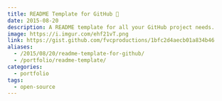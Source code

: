 ```yaml
---
title: README Template for GitHub 📄
date: 2015-08-20
description: A README template for all your GitHub project needs.
image: https://i.imgur.com/ehf21vT.png
link: https://gist.github.com/fvcproductions/1bfc2d4aecb01a834b46
aliases:
  - /2015/08/20/readme-template-for-github/
  - /portfolio/readme-template/
categories:
  - portfolio
tags:
  - open-source
---
```

